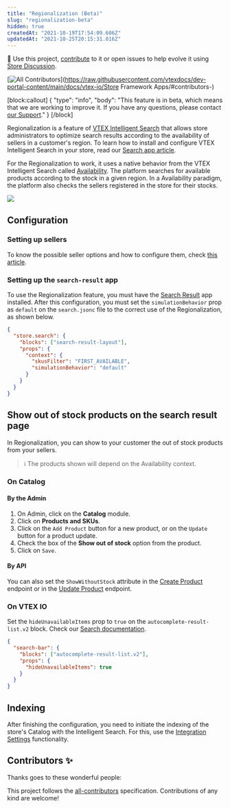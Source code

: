 ```yaml
---
title: "Regionalization (Beta)"
slug: "regionalization-beta"
hidden: true
createdAt: "2021-10-19T17:54:09.606Z"
updatedAt: "2021-10-25T20:15:31.016Z"
---
```

📢 Use this project, [contribute](https://github.com/vtex-apps/tawk-to) to it or open issues to help evolve it using [Store Discussion](https://github.com/vtex-apps/store-discussion).

<!-- DOCS-IGNORE:start -->
<!-- ALL-CONTRIBUTORS-BADGE:START - Do not remove or modify this section -->
[![All Contributors](https://img.shields.io/badge/all_contributors-0-orange.svg?style=flat-square)](https://raw.githubusercontent.com/vtexdocs/dev-portal-content/main/docs/vtex-io/Store Framework Apps/#contributors-)
<!-- ALL-CONTRIBUTORS-BADGE:END -->
<!-- DOCS-IGNORE:end -->

[block:callout]
{
  "type": "info",
  "body": "This feature is in beta, which means that we are working to improve it. If you have any questions, please contact [our Support](https://support.vtex.com/hc/en-us/requests)."
}
[/block]

Regionalization is a feature of [VTEX Intelligent Search](https://help.vtex.com/en/tracks/vtex-intelligent-search--19wrbB7nEQcmwzDPl1l4Cb/3qgT47zY08biLP3d5os3DG#) that allows store administrators to optimize search results according to the availability of sellers in a customer's region. To learn how to install and configure VTEX Intelligent Search in your store, read our [Search app article](https://developers.vtex.com/vtex-developer-docs/docs/vtex-search).

For the Regionalization to work, it uses a native behavior from the VTEX Intelligent Search called [Availability](https://help.vtex.com/en/tracks/vtex-intelligent-search--19wrbB7nEQcmwzDPl1l4Cb/7LMQbWK5nElIkXo0NK8Kux). The platform searches for available products according to the stock in a given region. In a Availability paradigm, the platform also checks the sellers registered in the store for their stocks.

![](https://raw.githubusercontent.com/vtexdocs/dev-portal-content/main/images/regionalization-beta-0.gif)

## Configuration

### Setting up sellers

To know the possible seller options and how to configure them, check [this article](https://help.vtex.com/en/tutorial/regionalization-beta--72fwxdSLvjKC7ZAT58vlqf).

### Setting up the `search-result` app

To use the Regionalization feature, you must have the [Search Result](https://developers.vtex.com/vtex-developer-docs/docs/vtex-search-result) app installed. After this configuration, you must set the `simulationBehavior` prop as `default` on the `search.jsonc` file to the correct use of the Regionalization, as shown below.

```json
{
  "store.search": {
    "blocks": ["search-result-layout"],
    "props": {
      "context": {
        "skusFilter": "FIRST_AVAILABLE",
        "simulationBehavior": "default"
      }
    }
  }
}
```

## Show out of stock products on the search result page

In Regionalization, you can show to your customer the out of stock products from your sellers.

> ℹ The products shown will depend on the Availability context.

### On Catalog

#### By the Admin

1. On Admin, click on the **Catalog** module.
2. Click on **Products and SKUs**.
3. Click on the `Add Product` button for a new product, or on the `Update` button for a product update.
4. Check the box of the **Show out of stock** option from the product.
5. Click on `Save`.

#### By API

You can also set the `ShowWithoutStock` attribute in the [Create Product](https://developers.vtex.com/vtex-rest-api/reference/catalog-api-product#post-product) endpoint or in the [Update Product](https://developers.vtex.com/vtex-rest-api/reference/catalog-api-product#catalog-api-put-product) endpoint.

### On VTEX IO

Set the `hideUnavailableItems` prop to `true` on the `autocomplete-result-list.v2` block. Check our [Search documentation](https://developers.vtex.com/vtex-developer-docs/docs/vtex-search#autocomplete-result-listv2-props).

```json
{
  "search-bar": {
    "blocks": ["autocomplete-result-list.v2"],
    "props": {
      "hideUnavailableItems": true
    }
  }
}
```

## Indexing

After finishing the configuration, you need to initiate the indexing of the store's Catalog with the Intelligent Search. For this, use the [Integration Settings](https://help.vtex.com/en/tracks/vtex-intelligent-search--19wrbB7nEQcmwzDPl1l4Cb/6wKQgKmu2FT6084BJT7z5V) functionality.

## Contributors ✨

Thanks goes to these wonderful people:

<!-- ALL-CONTRIBUTORS-LIST:START - Do not remove or modify this section -->
<!-- prettier-ignore-start -->
<!-- markdownlint-disable -->
<!-- markdownlint-enable -->
<!-- prettier-ignore-end -->
<!-- ALL-CONTRIBUTORS-LIST:END -->

This project follows the [all-contributors](https://github.com/all-contributors/all-contributors) specification. Contributions of any kind are welcome!
<!-- DOCS-IGNORE:end -->
